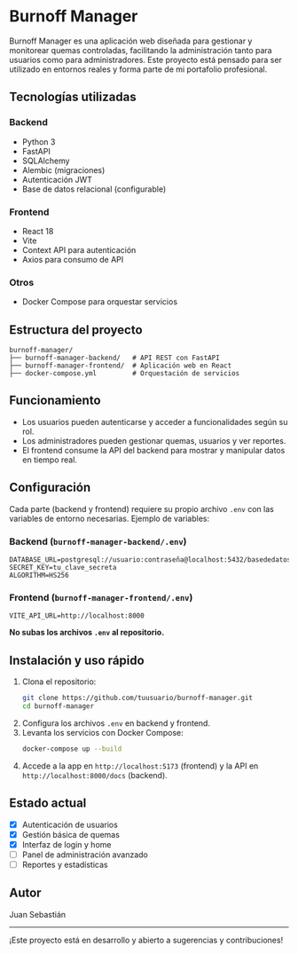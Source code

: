 # Burnoff Manager

Burnoff Manager es una aplicación web diseñada para gestionar y monitorear quemas controladas, facilitando la administración tanto para usuarios como para administradores. Este proyecto está pensado para ser utilizado en entornos reales y forma parte de mi portafolio profesional.

## Tecnologías utilizadas

### Backend
- Python 3
- FastAPI
- SQLAlchemy
- Alembic (migraciones)
- Autenticación JWT
- Base de datos relacional (configurable)

### Frontend
- React 18
- Vite
- Context API para autenticación
- Axios para consumo de API

### Otros
- Docker Compose para orquestar servicios

## Estructura del proyecto

```
burnoff-manager/
├── burnoff-manager-backend/   # API REST con FastAPI
├── burnoff-manager-frontend/  # Aplicación web en React
├── docker-compose.yml         # Orquestación de servicios
```

## Funcionamiento

- Los usuarios pueden autenticarse y acceder a funcionalidades según su rol.
- Los administradores pueden gestionar quemas, usuarios y ver reportes.
- El frontend consume la API del backend para mostrar y manipular datos en tiempo real.

## Configuración

Cada parte (backend y frontend) requiere su propio archivo `.env` con las variables de entorno necesarias. Ejemplo de variables:

### Backend (`burnoff-manager-backend/.env`)
```
DATABASE_URL=postgresql://usuario:contraseña@localhost:5432/basededatos
SECRET_KEY=tu_clave_secreta
ALGORITHM=HS256
```

### Frontend (`burnoff-manager-frontend/.env`)
```
VITE_API_URL=http://localhost:8000
```

**No subas los archivos `.env` al repositorio.**

## Instalación y uso rápido

1. Clona el repositorio:
   ```sh
   git clone https://github.com/tuusuario/burnoff-manager.git
   cd burnoff-manager
   ```
2. Configura los archivos `.env` en backend y frontend.
3. Levanta los servicios con Docker Compose:
   ```sh
   docker-compose up --build
   ```
4. Accede a la app en `http://localhost:5173` (frontend) y la API en `http://localhost:8000/docs` (backend).

## Estado actual

- [x] Autenticación de usuarios
- [x] Gestión básica de quemas
- [x] Interfaz de login y home
- [ ] Panel de administración avanzado
- [ ] Reportes y estadísticas

## Autor

Juan Sebastián

---
¡Este proyecto está en desarrollo y abierto a sugerencias y contribuciones!

